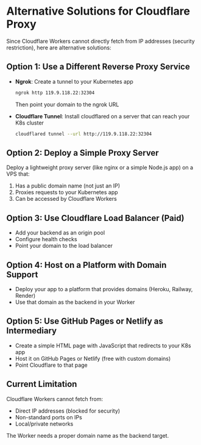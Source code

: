 # Alternative Solutions for Cloudflare Proxy

Since Cloudflare Workers cannot directly fetch from IP addresses (security restriction), here are alternative solutions:

## Option 1: Use a Different Reverse Proxy Service
- **Ngrok**: Create a tunnel to your Kubernetes app
  ```bash
  ngrok http 119.9.118.22:32304
  ```
  Then point your domain to the ngrok URL

- **Cloudflare Tunnel**: Install cloudflared on a server that can reach your K8s cluster
  ```bash
  cloudflared tunnel --url http://119.9.118.22:32304
  ```

## Option 2: Deploy a Simple Proxy Server
Deploy a lightweight proxy server (like nginx or a simple Node.js app) on a VPS that:
1. Has a public domain name (not just an IP)
2. Proxies requests to your Kubernetes app
3. Can be accessed by Cloudflare Workers

## Option 3: Use Cloudflare Load Balancer (Paid)
- Add your backend as an origin pool
- Configure health checks
- Point your domain to the load balancer

## Option 4: Host on a Platform with Domain Support
- Deploy your app to a platform that provides domains (Heroku, Railway, Render)
- Use that domain as the backend in your Worker

## Option 5: Use GitHub Pages or Netlify as Intermediary
- Create a simple HTML page with JavaScript that redirects to your K8s app
- Host it on GitHub Pages or Netlify (free with custom domains)
- Point Cloudflare to that page

## Current Limitation
Cloudflare Workers cannot fetch from:
- Direct IP addresses (blocked for security)
- Non-standard ports on IPs
- Local/private networks

The Worker needs a proper domain name as the backend target.